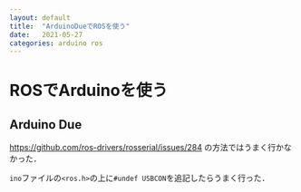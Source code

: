 ```yaml
---
layout: default
title:  "ArduinoDueでROSを使う"
date:   2021-05-27
categories: arduino ros
---
```


# ROSでArduinoを使う

## Arduino Due

https://github.com/ros-drivers/rosserial/issues/284
の方法ではうまく行かなかった．

`ino`ファイルの`<ros.h>`の上に`#undef USBCON`を追記したらうまく行った．

